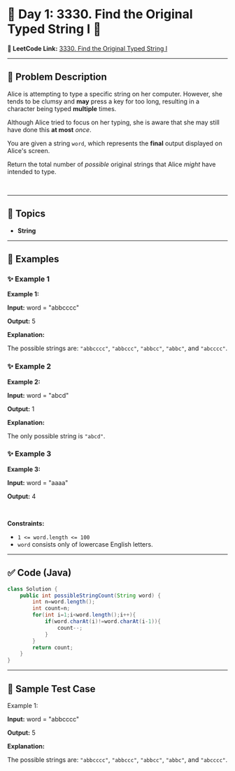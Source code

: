 # 📌 Day 1: 3330. Find the Original Typed String I 🎯

**🔗 LeetCode Link:** [3330. Find the Original Typed String I](https://leetcode.com/problems/find-the-original-typed-string-i/)

---

## 🧩 Problem Description

<p>Alice is attempting to type a specific string on her computer. However, she tends to be clumsy and <strong>may</strong> press a key for too long, resulting in a character being typed <strong>multiple</strong> times.</p>

<p>Although Alice tried to focus on her typing, she is aware that she may still have done this <strong>at most</strong> <em>once</em>.</p>

<p>You are given a string <code>word</code>, which represents the <strong>final</strong> output displayed on Alice's screen.</p>

<p>Return the total number of <em>possible</em> original strings that Alice <em>might</em> have intended to type.</p>

<p>&nbsp;</p>
<p><strong class="example">

---

## 🧠 Topics

- String
---

## 🧩 Examples

### ✨ Example 1

Example 1:</strong></p>

<div class="example-block">
<p><strong>Input:</strong> <span class="example-io">word = "abbcccc"</span></p>

<p><strong>Output:</strong> <span class="example-io">5</span></p>

<p><strong>Explanation:</strong></p>

<p>The possible strings are: <code>"abbcccc"</code>, <code>"abbccc"</code>, <code>"abbcc"</code>, <code>"abbc"</code>, and <code>"abcccc"</code>.</p>
</div>

<p><strong class="example">

### ✨ Example 2

Example 2:</strong></p>

<div class="example-block">
<p><strong>Input:</strong> <span class="example-io">word = "abcd"</span></p>

<p><strong>Output:</strong> <span class="example-io">1</span></p>

<p><strong>Explanation:</strong></p>

<p>The only possible string is <code>"abcd"</code>.</p>
</div>

<p><strong class="example">

### ✨ Example 3

Example 3:</strong></p>

<div class="example-block">
<p><strong>Input:</strong> <span class="example-io">word = "aaaa"</span></p>

<p><strong>Output:</strong> <span class="example-io">4</span></p>
</div>

<p>&nbsp;</p>
<p><strong>Constraints:</strong></p>

<ul>
	<li><code>1 &lt;= word.length &lt;= 100</code></li>
	<li><code>word</code> consists only of lowercase English letters.</li>
</ul>

---

## ✅ Code (Java)

```java
class Solution {
    public int possibleStringCount(String word) {
        int n=word.length();
        int count=n;
        for(int i=1;i<word.length();i++){
            if(word.charAt(i)!=word.charAt(i-1)){
                count--;
            }
        }
        return count;
    }
}
```

---

## 🧪 Sample Test Case


Example 1:</strong></p>

<div class="example-block">
<p><strong>Input:</strong> <span class="example-io">word = "abbcccc"</span></p>

<p><strong>Output:</strong> <span class="example-io">5</span></p>

<p><strong>Explanation:</strong></p>

<p>The possible strings are: <code>"abbcccc"</code>, <code>"abbccc"</code>, <code>"abbcc"</code>, <code>"abbc"</code>, and <code>"abcccc"</code>.</p>
</div>

<p><strong class="example">


